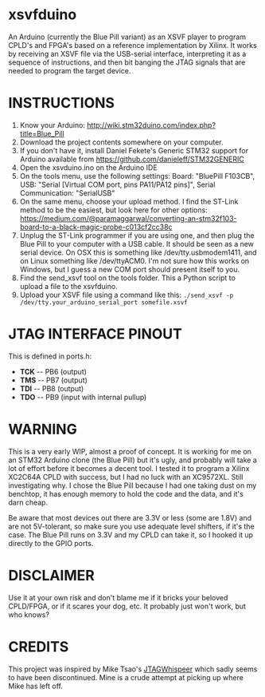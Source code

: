 xsvfduino
=========

An Arduino (currently the Blue Pill variant) as an XSVF player to program CPLD's and FPGA's based on a reference implementation by Xilinx. It works by receiving an XSVF file via the USB-serial interface, interpreting it as a sequence of instructions, and then bit banging the JTAG signals that are needed to program the target device.

INSTRUCTIONS
============

1. Know your Arduino: http://wiki.stm32duino.com/index.php?title=Blue_Pill
2. Download the project contents somewhere on your computer.
3. If you don't have it, install Daniel Fekete's Generic STM32 support for Arduino available from https://github.com/danieleff/STM32GENERIC
4. Open the xsvduino.ino on the Arduino IDE
5. On the tools menu, use the following settings: 
   Board: "BluePill F103CB", 
   USB: "Serial [Virtual COM port, pins PA11/PA12 pins]", 
   Serial Communication: "SerialUSB"
6. On the same menu, choose your upload method. I find the ST-Link method to be the easiest, but look here for other options: https://medium.com/@paramaggarwal/converting-an-stm32f103-board-to-a-black-magic-probe-c013cf2cc38c
7. Unplug the ST-Link programmer if you are using one, and then plug the Blue Pill to your computer with a USB cable. It should be seen as a new serial device. On OSX this is something like /dev/tty.usbmodem1411, and on Linux something like /dev/ttyACM0. I'm not sure how this works on Windows, but I guess a new COM port should present itself to you.
8. Find the send_xsvf tool on the tools folder. This a Python script to upload a file to the xsvfduino.
9. Upload your XSVF file using a command like this:
`./send_xsvf -p /dev/tty.your_arduino_serial_port somefile.xsvf`

JTAG INTERFACE PINOUT
=====================

This is defined in ports.h:

- **TCK** -- PB6 (output)
- **TMS** -- PB7 (output)
- **TDI** -- PB8 (output)
- **TDO** -- PB9 (input with internal pullup)

WARNING
=======
This is a very early WIP, almost a proof of concept. It is working for me on an STM32 Arduino clone (the Blue Pill) but it's ugly, and probably will take a lot of effort before it becomes a decent tool. I tested it to program a Xilinx XC2C64A CPLD with success, but I had no luck with an XC9572XL. Still investigating why. I chose the Blue Pill because I had one taking dust on my benchtop, it has enough memory to hold the code and the data, and it's darn cheap. 

Be aware that most devices out there are 3.3V or less (some are 1.8V) and are not 5V-tolerant, so make sure you use adequate level shifters, if it's the case. The Blue Pill runs on 3.3V and my CPLD can take it, so I hooked it up directly to the GPIO ports.

DISCLAIMER
==========
Use it at your own risk and don't blame me if it bricks your beloved CPLD/FPGA, or if it scares your dog, etc. It probably just won't work, but who knows?

CREDITS
=======
This project was inspired by Mike Tsao's [JTAGWhispeer](https://github.com/sowbug/JTAGWhisperer) which sadly seems to have been discontinued. Mine is a crude attempt at picking up where Mike has left off.
